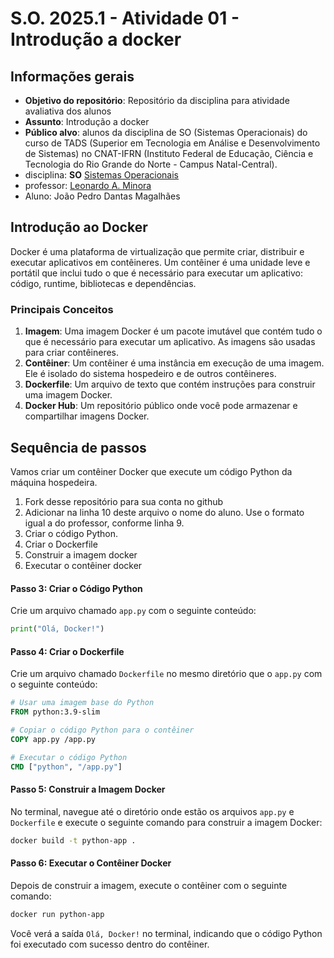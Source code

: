 # S.O. 2025.1 - Atividade 01 - Introdução a docker

## Informações gerais

- **Objetivo do repositório**: Repositório da disciplina para atividade avaliativa dos alunos
- **Assunto**: Introdução a docker
- **Público alvo**: alunos da disciplina de SO (Sistemas Operacionais) do curso de TADS (Superior em Tecnologia em Análise e Desenvolvimento de Sistemas) no CNAT-IFRN (Instituto Federal de Educação, Ciência e Tecnologia do Rio Grande do Norte - Campus Natal-Central).
- disciplina: **SO** [Sistemas Operacionais](https://github.com/sistemas-operacionais/)
- professor: [Leonardo A. Minora](https://github.com/leonardo-minora)
- Aluno: João Pedro Dantas Magalhães



## **Introdução ao Docker**

Docker é uma plataforma de virtualização que permite criar, distribuir e executar aplicativos em contêineres. Um contêiner é uma unidade leve e portátil que inclui tudo o que é necessário para executar um aplicativo: código, runtime, bibliotecas e dependências.

### **Principais Conceitos**

1. **Imagem**: Uma imagem Docker é um pacote imutável que contém tudo o que é necessário para executar um aplicativo. As imagens são usadas para criar contêineres.
2. **Contêiner**: Um contêiner é uma instância em execução de uma imagem. Ele é isolado do sistema hospedeiro e de outros contêineres.
3. **Dockerfile**: Um arquivo de texto que contém instruções para construir uma imagem Docker.
4. **Docker Hub**: Um repositório público onde você pode armazenar e compartilhar imagens Docker.



## Sequência de passos

Vamos criar um contêiner Docker que execute um código Python da máquina hospedeira.

1. Fork desse repositório para sua conta no github
2. Adicionar na linha 10 deste arquivo o nome do aluno. Use o formato igual a do professor, conforme linha 9.
3. Criar o código Python.
4. Criar o Dockerfile
5. Construir a imagem docker
6. Executar o contêiner docker



#### **Passo 3: Criar o Código Python**

Crie um arquivo chamado `app.py` com o seguinte conteúdo:

```python
print("Olá, Docker!")
```


#### **Passo 4: Criar o Dockerfile**

Crie um arquivo chamado `Dockerfile` no mesmo diretório que o `app.py` com o seguinte conteúdo:

```Dockerfile
# Usar uma imagem base do Python
FROM python:3.9-slim

# Copiar o código Python para o contêiner
COPY app.py /app.py

# Executar o código Python
CMD ["python", "/app.py"]
```


#### **Passo 5: Construir a Imagem Docker**

No terminal, navegue até o diretório onde estão os arquivos `app.py` e `Dockerfile` e execute o seguinte comando para construir a imagem Docker:

```sh
docker build -t python-app .
```


#### **Passo 6: Executar o Contêiner Docker**

Depois de construir a imagem, execute o contêiner com o seguinte comando:

```sh
docker run python-app
```

Você verá a saída `Olá, Docker!` no terminal, indicando que o código Python foi executado com sucesso dentro do contêiner.
